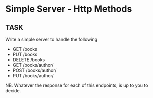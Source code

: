 # Simple Server - Http Methods

## TASK

Write a simple server to handle the following

-   GET /books
-   PUT /books
-   DELETE /books
-   GET /books/author/
-   POST /books/author/
-   PUT /books/author/

NB. Whatever the response for each of this endpoints, is up to you to decide.
